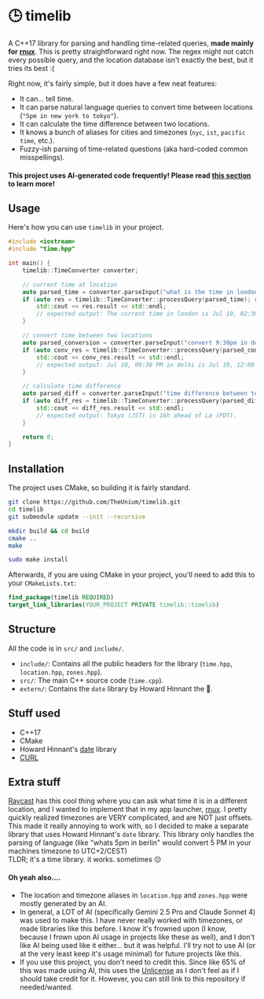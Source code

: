 # 🕒 timelib
A C++17 library for parsing and handling time-related queries, **made mainly for [**rnux**](https://github.com/TheUnium/rnux)**. This is pretty straightforward right now. The regex might not catch every possible query, and the location database isn't exactly the best, but it tries its best :(

Right now, it's fairly simple, but it does have a few neat features:
- It can... tell time.
- It can parse natural language queries to convert time between locations (`"5pm in new york to tokyo"`).
- It can calculate the time difference between two locations.
- It knows a bunch of aliases for cities and timezones (`nyc`, `ist`, `pacific time`, etc.).
- Fuzzy-ish parsing of time-related questions (aka hard-coded common misspellings).
#### This project uses AI-generated code frequently! Please read [this section](#oh-yeah-also) to learn more!

## Usage
Here's how you can use `timelib` in your project.

```cpp
#include <iostream>
#include "time.hpp"

int main() {
    timelib::TimeConverter converter;

    // current time at location
    auto parsed_time = converter.parseInput("what is the time in london");
    if (auto res = timelib::TimeConverter::processQuery(parsed_time); res.code == timelib::ErrorCode::Success) {
        std::cout << res.result << std::endl;
        // expected output: The current time in london is Jul 10, 02:30 PM (BST)
    }

    // convert time between two locations
    auto parsed_conversion = converter.parseInput("convert 9:30pm in delhi to nyc");
    if (auto conv_res = timelib::TimeConverter::processQuery(parsed_conversion); conv_res.code == timelib::ErrorCode::Success) {
        std::cout << conv_res.result << std::endl;
        // expected output: Jul 10, 09:30 PM in delhi is Jul 10, 12:00 PM in nyc
    }

    // calculate time difference
    auto parsed_diff = converter.parseInput("time difference between tokyo and la");
    if (auto diff_res = timelib::TimeConverter::processQuery(parsed_diff); diff_res.code == timelib::ErrorCode::Success) {
        std::cout << diff_res.result << std::endl;
        // expected output: Tokyo (JST) is 16h ahead of La (PDT).
    }

    return 0;
}
```

## Installation

The project uses CMake, so building it is fairly standard.

```bash
git clone https://github.com/TheUnium/timelib.git
cd timelib
git submodule update --init --recursive

mkdir build && cd build
cmake ..
make

sudo make install
```

Afterwards, if you are using CMake in your project, you'll need to add this to your `CMakeLists.txt`:
```cmake
find_package(timelib REQUIRED)
target_link_libraries(YOUR_PROJECT PRIVATE timelib::timelib)
```

## Structure
All the code is in `src/` and `include/`.

- `include/`: Contains all the public headers for the library (`time.hpp`, `location.hpp`, `zones.hpp`).
- `src/`: The main C++ source code (`time.cpp`).
- `extern/`: Contains the `date` library by Howard Hinnant the 🐐.

## Stuff used
- C++17
- CMake
- Howard Hinnant's [date](https://github.com/HowardHinnant/date) library
- [CURL](https://curl.se/libcurl/)

## Extra stuff
[Raycast](https://www.raycast.com/) has this cool thing where you can ask what time it is in a different location, and I wanted to implement that in my app launcher, [rnux](https://github.com/TheUnium/rnux).
I pretty quickly realized timezones are VERY complicated, and are NOT just offsets. This made it really annoying to work with, so I decided to make a separate library that uses Howard Hinnant's `date` library.
This library only handles the parsing of language (like "whats 5pm in berlin" would convert 5 PM in your machines timezone to UTC+2/CEST)\
TLDR; it's a time library. it works. sometimes 😔

#### Oh yeah also....
- The location and timezone aliases in `location.hpp` and `zones.hpp` were mostly generated by an AI.
- In general, a LOT of AI (specifically Gemini 2.5 Pro and Claude Sonnet 4) was used to make this. I have never really worked with timezones, or made libraries like this before. I know it's frowned upon (I know, because I frown upon AI usage in projects like these as well), and I don't like AI being used like it either... but it was helpful. I'll try not to use AI (or at the very least keep it's usage minimal) for future projects like this.
- If you use this project, you don't need to credit this. Since like 65% of this was made using AI, this uses the [Unlicense](./LICENSE) as I don't feel as if I should take credit for it. However, you can still link to this repository if needed/wanted.